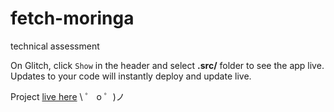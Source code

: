 # fetch-moringa

technical assessment

On Glitch, click `Show` in the header and select **.src/** folder to see the app live. Updates to your code will instantly deploy and update live.

Project [live here](https://moringa-assessment.glitch.me/src/)
\ ゜ o ゜)ノ
